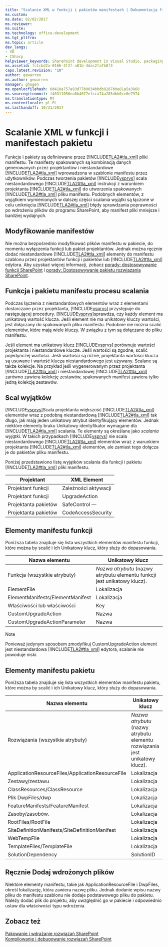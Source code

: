 ```yaml
---
title: "Scalanie XML w funkcji i pakietów manifestach | Dokumentacja firmy Microsoft"
ms.custom: 
ms.date: 02/02/2017
ms.reviewer: 
ms.suite: 
ms.technology: office-development
ms.tgt_pltfrm: 
ms.topic: article
dev_langs:
- VB
- CSharp
helpviewer_keywords: SharePoint development in Visual Studio, packaging
ms.assetid: fc1cbd2a-0166-4f2f-a81b-4dac2fa7b0f3
caps.latest.revision: "10"
author: gewarren
ms.author: gewarren
manager: ghogen
ms.openlocfilehash: 6d418e757a93d77b0034bbdb8287b0e81a5a3860
ms.sourcegitcommit: f40311056ea0b4677efcca74a285dbb0ce0e7974
ms.translationtype: MT
ms.contentlocale: pl-PL
ms.lasthandoff: 10/31/2017
---
```

# <a name="merging-xml-in-feature-and-package-manifests"></a>Scalanie XML w funkcji i manifestach pakietu
  Funkcje i pakiety są definiowane przez [!INCLUDE[TLA2#tla_xml](../sharepoint/includes/tla2sharptla-xml-md.md)] pliki manifestu. Te manifesty spakowanych są kombinacją danych generowanych przez projektantów i niestandardowe [!INCLUDE[TLA2#tla_xml](../sharepoint/includes/tla2sharptla-xml-md.md)] wprowadzona w szablonie manifestu przez użytkowników. Podczas tworzenia pakietów [!INCLUDE[vsprvs](../sharepoint/includes/vsprvs-md.md)] scala niestandardowego [!INCLUDE[TLA2#tla_xml](../sharepoint/includes/tla2sharptla-xml-md.md)] instrukcji z warunkiem projektanta [!INCLUDE[TLA2#tla_xml](../sharepoint/includes/tla2sharptla-xml-md.md)] do utworzenia spakowanych [!INCLUDE[TLA2#tla_xml](../sharepoint/includes/tla2sharptla-xml-md.md)] pliku manifestu. Podobnych elementów, z wyjątkiem wymienionych w dalszej części scalania wyjątki są łączone w celu uniknięcia [!INCLUDE[TLA2#tla_xml](../sharepoint/includes/tla2sharptla-xml-md.md)] błędy sprawdzania poprawności po wdrożeniu plików do programu SharePoint, aby manifest pliki mniejsze i bardziej wydajnych.  
  
## <a name="modifying-the-manifests"></a>Modyfikowanie manifestów  
 Nie można bezpośrednio modyfikować plików manifestu w pakiecie, do momentu wyłączenia funkcji lub pakiet projektantów. Jednak można ręcznie dodać niestandardowe [!INCLUDE[TLA2#tla_xml](../sharepoint/includes/tla2sharptla-xml-md.md)] elementy do manifestu szablonu przez projektantów funkcji i pakietów lub [!INCLUDE[TLA2#tla_xml](../sharepoint/includes/tla2sharptla-xml-md.md)] edytora. Aby uzyskać więcej informacji, zobacz [porady: dostosowywanie funkcji SharePoint](../sharepoint/how-to-customize-a-sharepoint-feature.md) i [porady: Dostosowywanie pakietu rozwiązania SharePoint](../sharepoint/how-to-customize-a-sharepoint-solution-package.md).  
  
## <a name="feature-and-package-manifest-merge-process"></a>Funkcja i pakietu manifestu procesu scalania  
 Podczas łączenia z niestandardowych elementów wraz z elementami dostarczane przez projektanta, [!INCLUDE[vsprvs](../sharepoint/includes/vsprvs-md.md)] przystępuje do następującej procedury. [!INCLUDE[vsprvs](../sharepoint/includes/vsprvs-md.md)]sprawdza, czy każdy element ma unikatową wartość klucza. Jeśli element nie ma unikatowy kluczy wartości, jest dołączany do spakowanych pliku manifestu. Podobnie nie można scalić elementów, które mają wiele kluczy. W związku z tym są dołączane do pliku manifestu.  
  
 Jeśli element ma unikatowy klucz [!INCLUDE[vsprvs](../sharepoint/includes/vsprvs-md.md)] porównuje wartości projektanta i niestandardowe klucze. Jeśli wartości są zgodne, scalić pojedynczej wartości. Jeśli wartości są różne, projektanta wartości klucza są usuwane i wartość klucza niestandardowego jest używany. Scalane są także kolekcje. Na przykład jeśli wygenerowanym przez projektanta [!INCLUDE[TLA2#tla_xml](../sharepoint/includes/tla2sharptla-xml-md.md)] i niestandardowej [!INCLUDE[TLA2#tla_xml](../sharepoint/includes/tla2sharptla-xml-md.md)] zarówno zawiera kolekcję zestawów, spakowanych manifest zawiera tylko jedną kolekcję zestawów.  
  
## <a name="merge-exceptions"></a>Scal wyjątków  
 [!INCLUDE[vsprvs](../sharepoint/includes/vsprvs-md.md)]Scala projektanta większość [!INCLUDE[TLA2#tla_xml](../sharepoint/includes/tla2sharptla-xml-md.md)] elementów wraz z podobną niestandardową [!INCLUDE[TLA2#tla_xml](../sharepoint/includes/tla2sharptla-xml-md.md)] tak długo, jak mają jeden unikatowy atrybut identyfikujący elementów. Jednak niektóre elementy braku Unikatowy identyfikator wymagane dla [!INCLUDE[TLA2#tla_xml](../sharepoint/includes/tla2sharptla-xml-md.md)] scalania. Te elementy są określane jako *scalania wyjątki*. W takich przypadkach [!INCLUDE[vsprvs](../sharepoint/includes/vsprvs-md.md)] nie scala niestandardowego [!INCLUDE[TLA2#tla_xml](../sharepoint/includes/tla2sharptla-xml-md.md)] elementów wraz z warunkiem projektanta [!INCLUDE[TLA2#tla_xml](../sharepoint/includes/tla2sharptla-xml-md.md)] elementów, ale zamiast tego dołącza je do pakietów pliku manifestu.  
  
 Poniżej przedstawiono listę wyjątków scalania dla funkcji i pakietu [!INCLUDE[TLA2#tla_xml](../sharepoint/includes/tla2sharptla-xml-md.md)] pliki manifestu.  
  
|Projektant|XML Element|  
|--------------|-----------------|  
|Projektant funkcji|Zależności aktywacji|  
|Projektant funkcji|UpgradeAction|  
|Projektanta pakietów|SafeControl —|  
|Projektanta pakietów|CodeAccessSecurity|  
  
## <a name="feature-manifest-elements"></a>Elementy manifestu funkcji  
 Poniższa tabela znajduje się lista wszystkich elementów manifestu funkcji, które można by scalić i ich Unikatowy klucz, który służy do dopasowania.  
  
|Nazwa elementu|Unikatowy klucz|  
|------------------|----------------|  
|Funkcja (wszystkie atrybuty)|*Nazwa atrybutu* (nazwy atrybutu elementu funkcji jest unikatowy klucz).|  
|ElementFile|Lokalizacja|  
|ElementManifests/ElementManifest|Lokalizacja|  
|Właściwości lub właściwości|Key|  
|CustomUpgradeAction|Nazwa|  
|CustomUpgradeActionParameter|Nazwa|  
  
> [!NOTE]  
>  Ponieważ jedynym sposobem zmodyfikuj CustomUpgradeAction element jest niestandardowa [!INCLUDE[TLA2#tla_xml](../sharepoint/includes/tla2sharptla-xml-md.md)] edytora, scalanie nie powoduje niski.  
  
## <a name="package-manifest-elements"></a>Elementy manifestu pakietu  
 Poniższa tabela znajduje się lista wszystkich elementów manifestu pakietu, które można by scalić i ich Unikatowy klucz, który służy do dopasowania.  
  
|Nazwa elementu|Unikatowy klucz|  
|------------------|----------------|  
|Rozwiązania (wszystkie atrybuty)|*Nazwa atrybutu* (nazwy atrybutu elementu rozwiązania jest unikatowy klucz).|  
|ApplicationResourceFiles/ApplicationResourceFile|Lokalizacja|  
|Zestawy/zestawu|Lokalizacja|  
|ClassResources/ClassResource|Lokalizacja|  
|Plik DwpFiles/dwp|Lokalizacja|  
|FeatureManifests/FeatureManifest|Lokalizacja|  
|Zasoby/zasobów.|Lokalizacja|  
|RootFiles/RootFile|Lokalizacja|  
|SiteDefinitionManifests/SiteDefinitionManifest|Lokalizacja|  
|WebTempFile|Lokalizacja|  
|TemplateFiles/TemplateFile|Lokalizacja|  
|SolutionDependency|SolutionID|  
  
## <a name="manually-add-deployed-files"></a>Ręcznie Dodaj wdrożonych plików  
 Niektóre elementy manifestu, takie jak ApplicationResourceFile i DwpFiles, określ lokalizację, która zawiera nazwę pliku. Jednak dodanie wpisu nazwy pliku do manifestu szablonu nie dodaje podstawowego pliku do pakietu. Należy dodać plik do projektu, aby uwzględnić go w pakiecie i odpowiednio ustaw dla właściwości typu wdrożenia.  
  
## <a name="see-also"></a>Zobacz też  
 [Pakowanie i wdrażanie rozwiązań SharePoint](../sharepoint/packaging-and-deploying-sharepoint-solutions.md)   
 [Kompilowanie i debugowanie rozwiązań SharePoint](../sharepoint/building-and-debugging-sharepoint-solutions.md)  
  
  